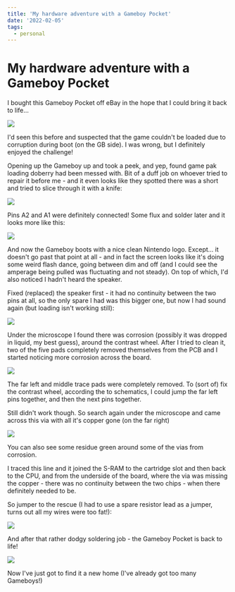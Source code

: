 ```yaml
---
title: 'My hardware adventure with a Gameboy Pocket'
date: '2022-02-05'
tags:
  - personal
---
```


# My hardware adventure with a Gameboy Pocket

I bought this Gameboy Pocket off eBay in the hope that I could bring it back to life...

![](/images/gbp-restore/before.jpg)

I'd seen this before and suspected that the game couldn't be loaded due to corruption during boot (on the GB side). I was wrong, but I definitely enjoyed the challenge!

<!--more-->

Opening up the Gameboy up and took a peek, and yep, found game pak loading doberry had been messed with. Bit of a duff job on whoever tried to repair it before me - and it even looks like they spotted there was a short and tried to slice through it with a knife:

![](/images/gbp-restore/pins-before.jpg)

Pins A2 and A1 were definitely connected! Some flux and solder later and it looks more like this:

![](/images/gbp-restore/pins-after.jpg)

And now the Gameboy boots with a nice clean Nintendo logo. Except… it doesn't go past that point at all - and in fact the screen looks like it's doing some weird flash dance, going between dim and off (and I could see the amperage being pulled was fluctuating and not steady). On top of which, I'd also noticed I hadn't heard the speaker.

Fixed (replaced) the speaker first - it had no continuity between the two pins at all, so the only spare I had was this bigger one, but now I had sound again (but loading isn't working still):

![](/images/gbp-restore/speaker.jpg)

Under the microscope I found there was corrosion (possibly it was dropped in liquid, my best guess), around the contrast wheel. After I tried to clean it, two of the five pads completely removed themselves from the PCB and I started noticing more corrosion across the board.

![](/images/gbp-restore/bad-contrast.jpg)

The far left and middle trace pads were completely removed. To (sort of) fix the contrast wheel, according the to schematics, I could jump the far left pins together, and then the next pins together.

Still didn't work though. So search again under the microscope and came across this via with all it's copper gone (on the far right)

![](/images/gbp-restore/bad-vias.jpg)

You can also see some residue green around some of the vias from corrosion.

I traced this line and it joined the S-RAM to the cartridge slot and then back to the CPU, and from the underside of the board, where the via was missing the copper - there was no continuity between the two chips - when there definitely needed to be.

So jumper to the rescue (I had to use a spare resistor lead as a jumper, turns out all my wires were too fat!):

![](/images/gbp-restore/fixed-with-a-jumper.jpg)

And after that rather dodgy soldering job - the Gameboy Pocket is back to life!

![](/images/gbp-restore/after.jpg)

Now I've just got to find it a new home (I've already got too many Gameboys!)
